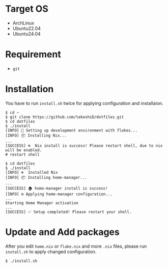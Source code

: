 # Target OS
- ArchLinux
- Ubuntu22.04
- Ubuntu24.04

# Requirement

- `git`

# Installation

You have to run `install.sh` twice for applying configuration and installaion.

```
$ cd ~
$ git clone https://github.com/takeshiD/dotfiles.git
$ cd dotfiles
$ ./install
[INFO] 🚀 Setting up development environment with flakes...
[INFO] 📦 Installing Nix...
...
[SUCCESS] ❄  Nix install is success! Please restart shell, due to nix will be enabled.
# restart shell

$ cd dotfiles
$ ./install
[INFO] ❄  Installed Nix
[INFO] 📦 Installing home-manager...
...
[SUCCESS] 🏠 home-manager install is success!
[INFO] ⚙️ Applying home-manager configuration...
...
Starting Home Manager activation
...
[SUCCESS] ✅ Setup completed! Please restart your shell.
```

# Update and Add packages
After you edit `home.nix` or `flake.nix` and more `.nix` files, please run `install.sh` to apply changed configuration.

```bash
$ ./install.sh
```
